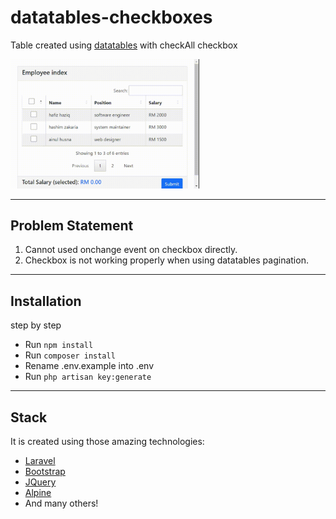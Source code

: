 # datatables-checkboxes
Table created using [datatables](https://www.datatables.net/) with checkAll checkbox

<img src="./res/output.gif" alt="datatables-checkboxes" width="60%" height="60%">

---

## Problem Statement
1. Cannot used onchange event on checkbox directly.
2. Checkbox is not working properly when using datatables pagination.

---

## Installation
step by step
* Run `npm install`
* Run `composer install`
* Rename .env.example into .env
* Run `php artisan key:generate`

---

## Stack
It is created using those amazing technologies:
- [Laravel](https://laravel.com/)
- [Bootstrap](https://getbootstrap.com/)
- [JQuery](https://jquery.com/)
- [Alpine](https://alpinejs.dev/)
- And many others!
